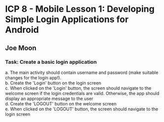 # ICP 8 - Mobile Lesson 1: Developing Simple Login Applications for Android

## Joe Moon

### Task: Create a basic login application

a.	The main activity should contain username and password (make suitable changes for the login app!). <br />
b.	Create the 'Login' button on the login screen<br />
c.	When clicked on the 'Login' button, the screen should navigate to the welcome screen if the login credentials are valid. Otherwise, the app should display an appropriate message to the user<br />
d.	Create the 'LOGOUT' button on the welcome screen<br />
e.	When clicked on the 'LOGOUT' button, the screen should navigate to the login screen <br />


